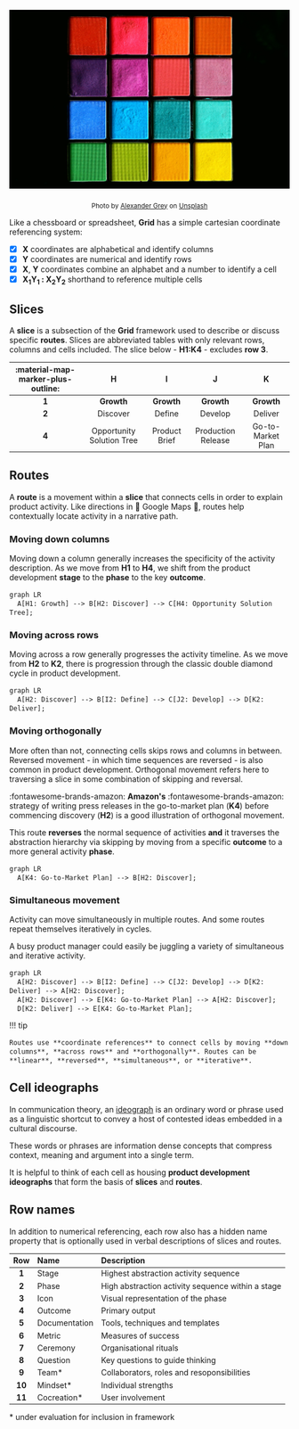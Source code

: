 ![Grid Palette](./assets/alexander-grey-_Y3IuVbPpmU-unsplash.jpg)

<p align="center"><sub>Photo by <a href="https://unsplash.com/@sharonmccutcheon?utm_source=unsplash&utm_medium=referral&utm_content=creditCopyText">Alexander Grey</a> on <a href="https://unsplash.com/photos/_Y3IuVbPpmU?utm_source=unsplash&utm_medium=referral&utm_content=creditCopyText">Unsplash</a></sub></p>

Like a chessboard or spreadsheet, **Grid** has a simple cartesian coordinate referencing system:

- [x] **X** coordinates are alphabetical and identify columns
- [x] **Y** coordinates are numerical and identify rows
- [x] **X**, **Y** coordinates combine an alphabet and a number to identify a cell
- [x] **X<sub>1</sub>Y<sub>1</sub> : X<sub>2</sub>Y<sub>2</sub>** shorthand to reference multiple cells

## Slices

A **slice** is a subsection of the **Grid** framework used to describe or discuss specific **routes**. Slices are abbreviated tables with only relevant rows, columns and cells included. The slice below - **H1:K4** - excludes **row 3**.

| :material-map-marker-plus-outline: |             H             |       I       |         J          |         K         |
| :--------------------------------: | :-----------------------: | :-----------: | :----------------: | :---------------: |
|               **1**                |        **Growth**         |  **Growth**   |     **Growth**     |    **Growth**     |
|               **2**                |         Discover          |    Define     |      Develop       |      Deliver      |
|               **4**                | Opportunity Solution Tree | Product Brief | Production Release | Go-to-Market Plan |

## Routes

A **route** is a movement within a **slice** that connects cells in order to explain product activity. Like directions in 📍 Google Maps 📍, routes help contextually locate activity in a narrative path.

### Moving down columns

Moving down a column generally increases the specificity of the activity description. As we move from **H1** to **H4**, we shift from the product development **stage** to the **phase** to the key **outcome**.

```mermaid
graph LR
  A[H1: Growth] --> B[H2: Discover] --> C[H4: Opportunity Solution Tree];
```

### Moving across rows

Moving across a row generally progresses the activity timeline. As we move from **H2** to **K2**, there is progression through the classic double diamond cycle in product development.

```mermaid
graph LR
  A[H2: Discover] --> B[I2: Define] --> C[J2: Develop] --> D[K2: Deliver];
```

### Moving orthogonally

More often than not, connecting cells skips rows and columns in between. Reversed movement - in which time sequences are reversed - is also common in product development. Orthogonal movement refers here to traversing a slice in some combination of skipping and reversal.

:fontawesome-brands-amazon: **Amazon's** :fontawesome-brands-amazon: strategy of writing press releases in the go-to-market plan (**K4**) before commencing discovery (**H2**) is a good illustration of orthogonal movement.

This route **reverses** the normal sequence of activities **and** it traverses the abstraction hierarchy via skipping by moving from a specific **outcome** to a more general activity **phase**.

```mermaid
graph LR
  A[K4: Go-to-Market Plan] --> B[H2: Discover];
```

### Simultaneous movement

Activity can move simultaneously in multiple routes. And some routes repeat themselves iteratively in cycles.

A busy product manager could easily be juggling a variety of simultaneous and iterative activity.

```mermaid
graph LR
  A[H2: Discover] --> B[I2: Define] --> C[J2: Develop] --> D[K2: Deliver] --> A[H2: Discover];
  A[H2: Discover] --> E[K4: Go-to-Market Plan] --> A[H2: Discover];
  D[K2: Deliver] --> E[K4: Go-to-Market Plan];
```

!!! tip

    Routes use **coordinate references** to connect cells by moving **down columns**, **across rows** and **orthogonally**. Routes can be **linear**, **reversed**, **simultaneous**, or **iterative**.

## Cell ideographs

In communication theory, an [ideograph](https://https://sites.dwrl.utexas.edu/davis/courses/rhe-321/rhe-321-schedule/ideographs/) is an ordinary word or phrase used as a linguistic shortcut to convey a host of contested ideas embedded in a cultural discourse.

These words or phrases are information dense concepts that compress context, meaning and argument into a single term.

It is helpful to think of each cell as housing **product development ideographs** that form the basis of **slices** and **routes**.

## Row names

In addition to numerical referencing, each row also has a hidden name property that is optionally used in verbal descriptions of slices and routes.

|  Row   | Name          | Description                                       |
| :----: | :------------ | :------------------------------------------------ |
| **1**  | Stage         | Highest abstraction activity sequence             |
| **2**  | Phase         | High abstraction activity sequence within a stage |
| **3**  | Icon          | Visual representation of the phase                |
| **4**  | Outcome       | Primary output                                    |
| **5**  | Documentation | Tools, techniques and templates                   |
| **6**  | Metric        | Measures of success                               |
| **7**  | Ceremony      | Organisational rituals                            |
| **8**  | Question      | Key questions to guide thinking                   |
| **9**  | Team\*        | Collaborators, roles and resoponsibilities        |
| **10** | Mindset\*     | Individual strengths                              |
| **11** | Cocreation\*  | User involvement                                  |

\* under evaluation for inclusion in framework
